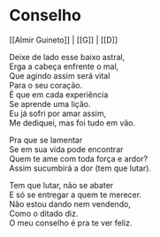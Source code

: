 # Conselho
[[Almir Guineto]] | [[G]] | [[D]]  

Deixe de lado esse baixo astral,  
Erga a cabeça enfrente o mal,  
Que agindo assim será vital  
Para o seu coração.  
É que em cada experiência  
Se aprende uma lição.  
Eu já sofri por amar assim,  
Me dediquei, mas foi tudo em vão.  

Pra que se lamentar  
Se em sua vida pode encontrar  
Quem te ame com toda força e ardor?  
Assim sucumbirá a dor (tem que lutar).  

Tem que lutar, não se abater  
E só se entregar a quem te merecer.  
Não estou dando nem vendendo,  
Como o ditado diz.  
O meu conselho é pra te ver feliz.  
